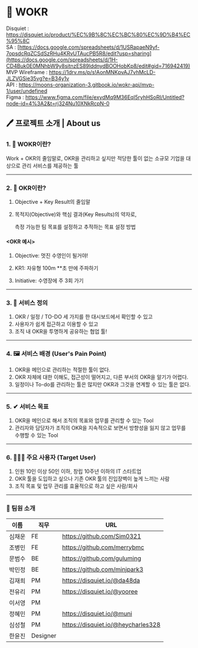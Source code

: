 # 📅 WOKR
Disquiet : https://disquiet.io/product/%EC%9B%8C%EC%BC%80%EC%9D%B4%EC%95%8C </br>
SA : [https://docs.google.com/spreadsheets/d/1USRapaeN9yf-7opsdcRqZCSdSzRHu4KRvUTAucPB5R8/edit?usp=sharing](https://docs.google.com/spreadsheets/d/1H-CD4Buk0E0MNhbW9y8sitnzES89lddnydBOOHobKp8/edit#gid=716942419) </br>
MVP Wireframe : https://1drv.ms/p/s!AonMNKpvAJ7vhMcLD-JLZVGSie35vg?e=B34y1v </br>
API : https://moons-organization-3.gitbook.io/wokr-api/mvp-1/user/undefined </br>
Figma : https://www.figma.com/file/exydMq9M36EqI5ryhHSoRI/Untitled?node-id=4%3A2&t=rj324Nu10XNkRcpN-0 </br>

## 🖊 프로젝트 소개 | About us

### 1. 🤔 WOKR이란?
Work + OKR의 줄임말로, OKR을 관리하고 싶지만 적당한 툴이 없는 소규모 기업을 대상으로 관리 서비스를 제공하는 툴

--- 

### 2. 🤔 OKR이란?
1. Objective + Key Result의 줄임말

2. 목적지(Objective)와 핵심 결과(Key Results)의 약자로,

   측정 가능한 팀 목표를 설정하고 추적하는 목표 설정 방법
   
#### <OKR 예시>
1. Objective: 멋진 수영인이 될거야!

2. KR1: 자유형 100m **초 만에 주파하기

3. Initiative: 수영장에 주 3회 가기

--- 

### 3. 📣 서비스 정의

1. OKR / 일정 / TO-DO 세 가지를 한 대시보드에서 확인할 수 있고 
2. 사용자가 쉽게 접근하고 이용할 수 있고 
3. 조직 내 OKR을 투명하게 공유하는 협업 툴!

--- 

### 4. 🖼 서비스 배경 (User's Pain Point)
1. OKR을 메인으로 관리하는 적절한 툴이 없다.
2. OKR 자체에 대한 이해도, 접근성이 떨어지고, 다른 부서의 OKR을 알기가 어렵다.
3. 일정이나 To-do를 관리하는 툴은 많지만 OKR과 그것을 연계할 수 있는 툴은 없다.

--- 

### 5. ✔ 서비스 목표
1. OKR을 메인으로 해서 조직의 목표와 업무를 관리할 수 있는 Tool
2. 관리자와 담당자가 조직의 OKR을 지속적으로 보면서 방향성을 잃지 않고 업무를 수행할 수 있는 Tool

--- 

### 6. 👩🏻‍💼 주요 사용자 (Target User)
1. 인원 10인 이상 50인 이하, 창립 10주년 이하의 IT 스타트업
2. OKR 툴을 도입하고 싶으나 기존 OKR 툴의 진입장벽이 높게 느끼는 사람
3. 조직 목표 및 업무 관리를 효율적으로 하고 싶은 사람/회사

--- 

### 👩 팀원 소개
| 이름   | 직무 | URL  |
| ------ | ---- | ---- |
| 심채운 | FE   |https://github.com/Sim0321      |
| 조병민 | FE   |https://github.com/merrybmc      |
| 문범수 | BE   |https://github.com/guluming      |
| 박민정 | BE   |https://github.com/minjpark3      |
| 김재희 | PM   |https://disquiet.io/@da48da      |
| 전유리 | PM   |https://disquiet.io/@yooree      |
| 이서영 | PM   |      |
| 정혜민 | PM   |https://disquiet.io/@muni      |
| 심성철 | PM   |https://disquiet.io/@heycharles328      |
| 한윤진 | Designer   |      |

